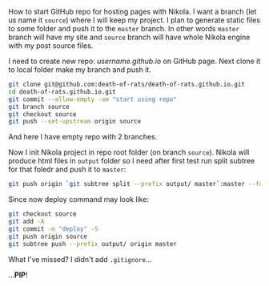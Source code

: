 <!--
.. title: github + nikola
.. slug: github-+-nikola
.. date: 2018-05-21 07:00:30 UTC
.. tags: git github nikola
.. category: configure
.. link: 
.. description: Configure GitHub-Pages with Nikola
.. type: text
-->

How to start GitHub repo for hosting pages with Nikola. I want a branch (let us name it `source`) where I will keep my project. I plan to generate static files to some folder and push it to the `master` branch. In other words `master` branch will have my site and `source` branch will have whole Nikola engine with my post source files.

I need to create new repo: *username.github.io* on GitHub page. Next clone it to local folder make my branch and push it.

```sh
git clone git@github.com:death-of-rats/death-of-rats.github.io.git
cd death-of-rats.github.io.git
git commit --allow-empty -am "start using repo"
git branch source
git checkout source
git push --set-upstream origin source
```

And here I have empty repo with 2 branches.

Now I init Nikola project in repo root folder (on branch `source`). Nikola will produce html files in `output` folder so I need after first test run split subtree for that foledr and push it to `master`:

```sh
git push origin `git subtree split --prefix output/ master`:master --force
```

Since now deploy command may look like:
```sh
git checkout source
git add -A
git commit -m "deploy" -S
git push origin source
git subtree push --prefix output/ origin master
```

What I've missed? I didn't add `.gitignore`...

...**PIP**!
